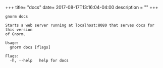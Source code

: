 +++
title= "docs"
date= 2017-08-17T13:16:04-04:00
description = ""
+++

<!-- {{{gocog
package main
import (
    "fmt"
    "os"
    "gnorm.org/gnorm/cli"
    "gnorm.org/gnorm/environ"
)
func main() {
    fmt.Println("```plain\ngnorm docs\n")
    os.Stderr = os.Stdout
    x := cli.ParseAndRun(environ.Values{
        Stderr: os.Stdout,
        Stdout: os.Stdout,
        Args: []string{"help", "docs"},
    })
    fmt.Println("```")
    os.Exit(x)
}
gocog}}} -->
```plain
gnorm docs

Starts a web server running at localhost:8080 that serves docs for this version
of Gnorm.

Usage:
  gnorm docs [flags]

Flags:
  -h, --help   help for docs
```
<!-- {{{end}}} -->